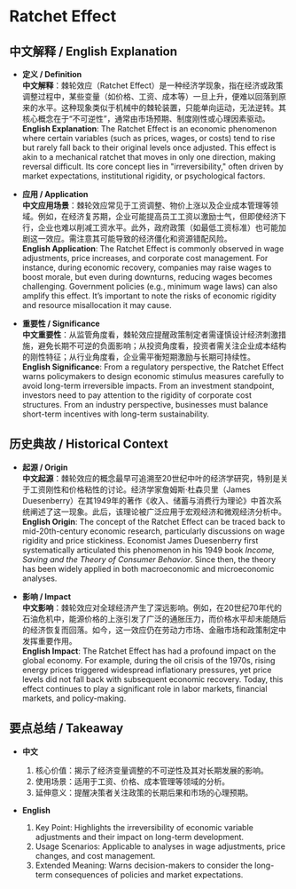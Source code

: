 # Ratchet Effect

## 中文解释 / English Explanation

* **定义 / Definition**  
  **中文解释**：棘轮效应（Ratchet Effect）是一种经济学现象，指在经济或政策调整过程中，某些变量（如价格、工资、成本等）一旦上升，便难以回落到原来的水平。这种现象类似于机械中的棘轮装置，只能单向运动，无法逆转。其核心概念在于“不可逆性”，通常由市场预期、制度刚性或心理因素驱动。  
  **English Explanation**: The Ratchet Effect is an economic phenomenon where certain variables (such as prices, wages, or costs) tend to rise but rarely fall back to their original levels once adjusted. This effect is akin to a mechanical ratchet that moves in only one direction, making reversal difficult. Its core concept lies in "irreversibility," often driven by market expectations, institutional rigidity, or psychological factors.

* **应用 / Application**  
  **中文应用场景**：棘轮效应常见于工资调整、物价上涨以及企业成本管理等领域。例如，在经济复苏期，企业可能提高员工工资以激励士气，但即使经济下行，企业也难以削减工资水平。此外，政府政策（如最低工资标准）也可能加剧这一效应。需注意其可能导致的经济僵化和资源错配风险。  
  **English Application**: The Ratchet Effect is commonly observed in wage adjustments, price increases, and corporate cost management. For instance, during economic recovery, companies may raise wages to boost morale, but even during downturns, reducing wages becomes challenging. Government policies (e.g., minimum wage laws) can also amplify this effect. It’s important to note the risks of economic rigidity and resource misallocation it may cause.

* **重要性 / Significance**  
  **中文重要性**：从监管角度看，棘轮效应提醒政策制定者需谨慎设计经济刺激措施，避免长期不可逆的负面影响；从投资角度看，投资者需关注企业成本结构的刚性特征；从行业角度看，企业需平衡短期激励与长期可持续性。  
  **English Significance**: From a regulatory perspective, the Ratchet Effect warns policymakers to design economic stimulus measures carefully to avoid long-term irreversible impacts. From an investment standpoint, investors need to pay attention to the rigidity of corporate cost structures. From an industry perspective, businesses must balance short-term incentives with long-term sustainability.

## 历史典故 / Historical Context

* **起源 / Origin**  
  **中文起源**：棘轮效应的概念最早可追溯至20世纪中叶的经济学研究，特别是关于工资刚性和价格粘性的讨论。经济学家詹姆斯·杜森贝里（James Duesenberry）在其1949年的著作《收入、储蓄与消费行为理论》中首次系统阐述了这一现象。此后，该理论被广泛应用于宏观经济和微观经济分析中。  
  **English Origin**: The concept of the Ratchet Effect can be traced back to mid-20th-century economic research, particularly discussions on wage rigidity and price stickiness. Economist James Duesenberry first systematically articulated this phenomenon in his 1949 book *Income, Saving and the Theory of Consumer Behavior*. Since then, the theory has been widely applied in both macroeconomic and microeconomic analyses.

* **影响 / Impact**  
  **中文影响**：棘轮效应对全球经济产生了深远影响。例如，在20世纪70年代的石油危机中，能源价格的上涨引发了广泛的通胀压力，而价格水平却未能随后的经济恢复而回落。如今，这一效应仍在劳动力市场、金融市场和政策制定中发挥重要作用。  
  **English Impact**: The Ratchet Effect has had a profound impact on the global economy. For example, during the oil crisis of the 1970s, rising energy prices triggered widespread inflationary pressures, yet price levels did not fall back with subsequent economic recovery. Today, this effect continues to play a significant role in labor markets, financial markets, and policy-making.

## 要点总结 / Takeaway

* **中文**  
  1. 核心价值：揭示了经济变量调整的不可逆性及其对长期发展的影响。
  2. 使用场景：适用于工资、价格、成本管理等领域的分析。
  3. 延伸意义：提醒决策者关注政策的长期后果和市场的心理预期。

* **English**  
  1. Key Point: Highlights the irreversibility of economic variable adjustments and their impact on long-term development.
  2. Usage Scenarios: Applicable to analyses in wage adjustments, price changes, and cost management.
  3. Extended Meaning: Warns decision-makers to consider the long-term consequences of policies and market expectations.
